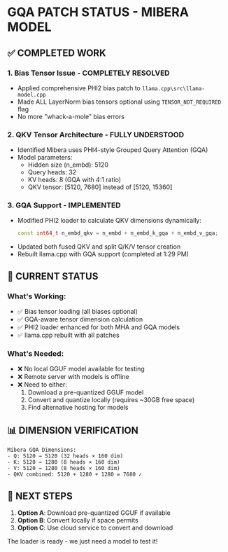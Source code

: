 # GQA PATCH STATUS - MIBERA MODEL

## ✅ COMPLETED WORK

### 1. Bias Tensor Issue - COMPLETELY RESOLVED
- Applied comprehensive PHI2 bias patch to `llama.cpp\src\llama-model.cpp`
- Made ALL LayerNorm bias tensors optional using `TENSOR_NOT_REQUIRED` flag
- No more "whack-a-mole" bias errors

### 2. QKV Tensor Architecture - FULLY UNDERSTOOD
- Identified Mibera uses PHI4-style Grouped Query Attention (GQA)
- Model parameters:
  - Hidden size (n_embd): 5120
  - Query heads: 32
  - KV heads: 8 (GQA with 4:1 ratio)
  - QKV tensor: [5120, 7680] instead of [5120, 15360]

### 3. GQA Support - IMPLEMENTED
- Modified PHI2 loader to calculate QKV dimensions dynamically:
  ```cpp
  const int64_t n_embd_qkv = n_embd + n_embd_k_gqa + n_embd_v_gqa;
  ```
- Updated both fused QKV and split Q/K/V tensor creation
- Rebuilt llama.cpp with GQA support (completed at 1:29 PM)

## 🔧 CURRENT STATUS

### What's Working:
- ✅ Bias tensor loading (all biases optional)
- ✅ GQA-aware tensor dimension calculation
- ✅ PHI2 loader enhanced for both MHA and GQA models
- ✅ llama.cpp rebuilt with all patches

### What's Needed:
- ❌ No local GGUF model available for testing
- ❌ Remote server with models is offline
- ❌ Need to either:
  1. Download a pre-quantized GGUF model
  2. Convert and quantize locally (requires ~30GB free space)
  3. Find alternative hosting for models

## 📊 DIMENSION VERIFICATION

```
Mibera GQA Dimensions:
- Q: 5120 → 5120 (32 heads × 160 dim)
- K: 5120 → 1280 (8 heads × 160 dim)  
- V: 5120 → 1280 (8 heads × 160 dim)
- QKV combined: 5120 + 1280 + 1280 = 7680 ✓
```

## 🚀 NEXT STEPS

1. **Option A**: Download pre-quantized GGUF if available
2. **Option B**: Convert locally if space permits
3. **Option C**: Use cloud service to convert and download

The loader is ready - we just need a model to test it!
